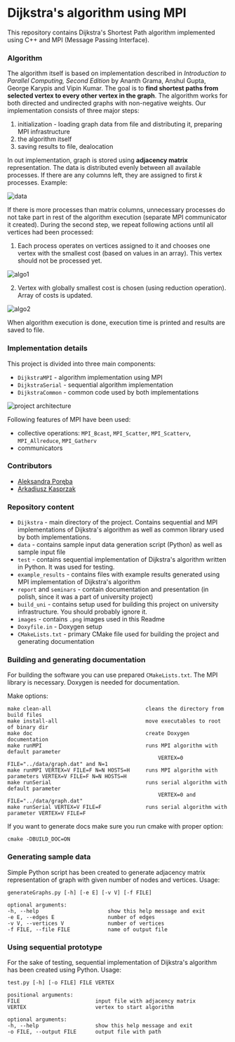 # Dijkstra's algorithm using MPI

This repository contains Dijkstra's Shortest Path algorithm implemented using C++ and MPI (Message Passing Interface).


### Algorithm
The algorithm itself is based on implementation described in *Introduction to Parallel Computing, Second Edition* by Ananth Grama, Anshul Gupta, George Karypis and Vipin Kumar. The goal is to **find shortest paths from selected vertex to every other vertex in the graph**. The algorithm works for both directed and undirected graphs with non-negative weights. Our implementation consists of three major steps:
 1. initialization - loading graph data from file and distributing it, preparing MPI infrastructure
 2. the algorithm itself
 3. saving results to file, dealocation

In out implementation, graph is stored using **adjacency matrix** representation. The data is distributed evenly between all available processes. If there are any columns left, they are assigned to first *k* processes. Example:

![data](images/matrix_division.png "Data division.")

If there is more processes than matrix columns, unnecessary processes do not take part in rest of the algorithm execution (separate MPI communicator it created). During the second step, we repeat following actions until all vertices had been processed:

 1. Each process operates on vertices assigned to it and chooses one vertex with the smallest cost (based on values in an array). This vertex should not be processed yet.

![algo1](images/algo1.png "Algorithm step 1.")

 2. Vertex with globally smallest cost is chosen (using reduction operation). Array of costs is updated.

![algo2](images/algo2.png "Algorithm step 2.")

When algorithm execution is done, execution time is printed and results are saved to file. 


### Implementation details
This project is divided into three main components:
 * `DijkstraMPI` - algorithm implementation using MPI 
 * `DijkstraSerial` - sequential algorithm implementation
 * `DijkstraCommon` - common code used by both implementations

![project architecture](images/architecture.png "Project architecture.")

Following features of MPI have been used:
 * collective operations: `MPI_Bcast`, `MPI_Scatter`, `MPI_Scatterv`, `MPI_Allreduce`, `MPI_Gatherv`
 * communicators


### Contributors
 * [Aleksandra Poręba](https://github.com/karmazynow-a)
 * [Arkadiusz Kasprzak](https://github.com/arokasprz100)


### Repository content
 * `Dijkstra` - main directory of the project. Contains sequential and MPI implementations of Dijkstra's algorithm as well as common library used by both implementations.
 * `data` - contains sample input data generation script (Python) as well as sample input file
 * `test` - contains sequential implementation of Dijkstra's algorithm written in Python. It was used for testing.
 * `example_results` - contains files with example results generated using MPI implementation of Dijkstra's algorithm
 * `report` and `seminars` - contain documentation and presentation (in polish, since it was a part of university project)
 * `build_uni` - contains setup used for building this project on university infrastructure. You should probably ignore it.
 * `images` - contains `.png` images used in this Readme
 * `Doxyfile.in` - Doxygen setup
 * `CMakeLists.txt` - primary CMake file used for building the project and generating documentation


### Building and generating documentation
For building the software you can use prepared `CMakeLists.txt`. The MPI library is necessary. Doxygen is needed for documentation.

Make options:
```
make clean-all                              cleans the directory from build files
make install-all                            move executables to root of binary dir
make doc                                    create Doxygen documentation
make runMPI                                 runs MPI algorithm with default parameter 
                                                VERTEX=0 FILE="../data/graph.dat" and N=1
make runMPI VERTEX=V FILE=F N=N HOSTS=H     runs MPI algorithm with parameters VERTEX=V FILE=F N=N HOSTS=H
make runSerial                              runs serial algorithm with default parameter 
                                                VERTEX=0 and FILE="../data/graph.dat"
make runSerial VERTEX=V FILE=F              runs serial algorithm with parameter VERTEX=V FILE=F
```
If you want to generate docs make sure you run cmake with proper option:
```
cmake -DBUILD_DOC=ON
```


### Generating sample data
Simple Python script has been created to generate adjacency matrix representation of graph with given number of nodes
and vertices. Usage: 
```
generateGraphs.py [-h] [-e E] [-v V] [-f FILE]

optional arguments:
-h, --help                      show this help message and exit
-e E, --edges E                 number of edges
-v V, --vertices V              number of vertices
-f FILE, --file FILE            name of output file
```


### Using sequential prototype
For the sake of testing, sequential implementation of Dijkstra's algorithm has been created using Python. Usage:
```
test.py [-h] [-o FILE] FILE VERTEX

positional arguments:
FILE                        input file with adjacency matrix
VERTEX                      vertex to start algorithm

optional arguments:
-h, --help                  show this help message and exit
-o FILE, --output FILE      output file with path
```